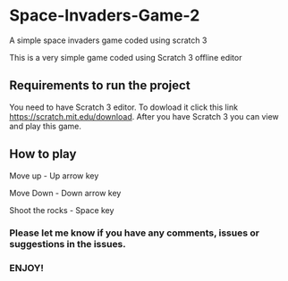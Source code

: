 # Space-Invaders-Game-2
A simple space invaders game coded using scratch 3

This is a very simple game coded using Scratch 3 offline editor

## Requirements to run the project

You need to have Scratch 3 editor. To dowload it click this link https://scratch.mit.edu/download.
After you have Scratch 3 you can view and play this game.

## How to play
Move up - Up arrow key

Move Down - Down arrow key

Shoot the rocks - Space key

### Please let me know if you have any comments, issues or suggestions in the issues.
### ENJOY!
